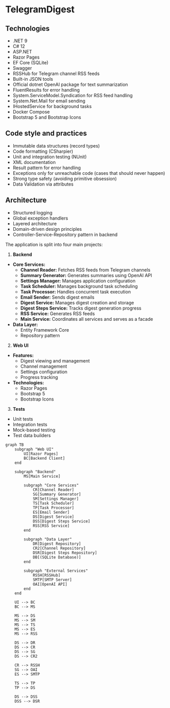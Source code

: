 # TelegramDigest

## Technologies

- .NET 9
- C# 12
- ASP.NET
- Razor Pages
- EF Core (SQLite)
- Swagger
- RSSHub for Telegram channel RSS feeds
- Built-in JSON tools
- Official dotnet OpenAI package for text summarization
- FluentResults for error handling
- System.ServiceModel.Syndication for RSS feed handling
- System.Net.Mail for email sending
- IHostedService for background tasks
- Docker Compose
- Bootstrap 5 and Bootstrap Icons

## Code style and practices

- Immutable data structures (record types)
- Code formatting (CSharpier)
- Unit and integration testing (NUnit)
- XML documentation
- Result pattern for error handling
- Exceptions only for unreachable code (cases that should never happen)
- Strong type safety (avoiding primitive obsession)
- Data Validation via attributes

## Architecture

- Structured logging
- Global exception handlers
- Layered architecture
- Domain-driven design principles
- Controller-Service-Repository pattern in backend

The application is split into four main projects:

1. **Backend**
- **Core Services:**
  - **Channel Reader:** Fetches RSS feeds from Telegram channels
  - **Summary Generator:** Generates summaries using OpenAI API
  - **Settings Manager:** Manages application configuration
  - **Task Scheduler:** Manages background task scheduling
  - **Task Processor:** Handles concurrent task execution
  - **Email Sender:** Sends digest emails
  - **Digest Service:** Manages digest creation and storage
  - **Digest Steps Service:** Tracks digest generation progress
  - **RSS Service:** Generates RSS feeds
  - **Main Service:** Coordinates all services and serves as a facade
- **Data Layer:**
  - Entity Framework Core
  - Repository pattern
2. **Web UI**
- **Features:**
  - Digest viewing and management
  - Channel management
  - Settings configuration
  - Progress tracking
- **Technologies:**
  - Razor Pages
  - Bootstrap 5
  - Bootstrap Icons
3. **Tests**
- Unit tests
- Integration tests
- Mock-based testing
- Test data builders

```mermaid
graph TB
    subgraph "Web UI"
        UI[Razor Pages]
        BC[Backend Client]
    end

    subgraph "Backend"
        MS[Main Service]
        
        subgraph "Core Services"
            CR[Channel Reader]
            SG[Summary Generator]
            SM[Settings Manager]
            TS[Task Scheduler]
            TP[Task Processor]
            ES[Email Sender]
            DS[Digest Service]
            DSS[Digest Steps Service]
            RSS[RSS Service]
        end

        subgraph "Data Layer"
            DR[Digest Repository]
            CR2[Channel Repository]
            DSR[Digest Steps Repository]
            DB[(SQLite Database)]
        end

        subgraph "External Services"
            RSSH[RSSHub]
            SMTP[SMTP Server]
            OAI[OpenAI API]
        end
    end

    UI --> BC
    BC --> MS
    
    MS --> DS
    MS --> SM
    MS --> TS
    MS --> ES
    MS --> RSS
    
    DS --> DR
    DS --> CR
    DS --> SG
    DS --> CR2
    
    CR --> RSSH
    SG --> OAI
    ES --> SMTP
    
    TS --> TP
    TP --> DS
    
    DS --> DSS
    DSS --> DSR
```
